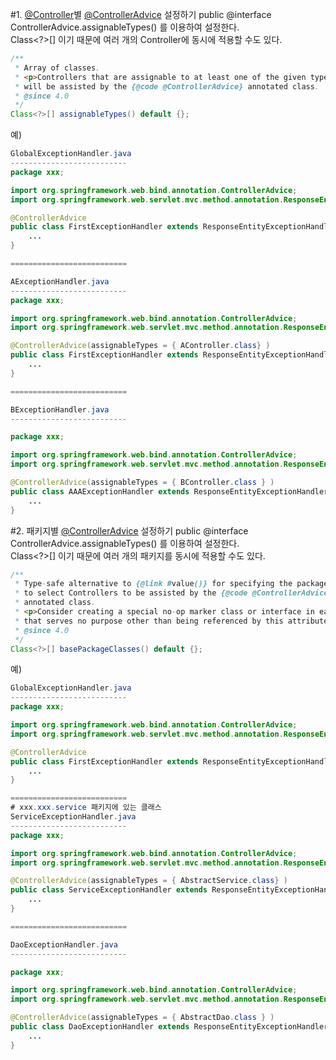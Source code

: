 #1. [@Controller](https://docs.spring.io/spring-framework/docs/current/javadoc-api/org/springframework/stereotype/Controller.html)별 [@ControllerAdvice](https://docs.spring.io/spring-framework/docs/current/javadoc-api/org/springframework/web/bind/annotation/ControllerAdvice.html) 설정하기
public @interface ControllerAdvice.assignableTypes() 를 이용하여 설정한다. \
Class<?>[] 이기 때문에 여러 개의 Controller에 동시에 적용할 수도 있다.
```java
/**
 * Array of classes.
 * <p>Controllers that are assignable to at least one of the given types
 * will be assisted by the {@code @ControllerAdvice} annotated class.
 * @since 4.0
 */
Class<?>[] assignableTypes() default {};
```
예)
```java
GlobalExceptionHandler.java
--------------------------
package xxx;

import org.springframework.web.bind.annotation.ControllerAdvice;
import org.springframework.web.servlet.mvc.method.annotation.ResponseEntityExceptionHandler;

@ControllerAdvice
public class FirstExceptionHandler extends ResponseEntityExceptionHandler {
    ...
}

==========================

AExceptionHandler.java
--------------------------
package xxx;

import org.springframework.web.bind.annotation.ControllerAdvice;
import org.springframework.web.servlet.mvc.method.annotation.ResponseEntityExceptionHandler;

@ControllerAdvice(assignableTypes = { AController.class} )
public class FirstExceptionHandler extends ResponseEntityExceptionHandler {
    ...
}

==========================

BExceptionHandler.java
--------------------------

package xxx;

import org.springframework.web.bind.annotation.ControllerAdvice;
import org.springframework.web.servlet.mvc.method.annotation.ResponseEntityExceptionHandler;

@ControllerAdvice(assignableTypes = { BController.class } )
public class AAAExceptionHandler extends ResponseEntityExceptionHandler {
    ...
}
```

#2. 패키지별 [@ControllerAdvice](https://docs.spring.io/spring-framework/docs/current/javadoc-api/org/springframework/web/bind/annotation/ControllerAdvice.html) 설정하기
public @interface ControllerAdvice.assignableTypes() 를 이용하여 설정한다. \
Class<?>[] 이기 때문에 여러 개의 패키지를 동시에 적용할 수도 있다.
```java
/**
 * Type-safe alternative to {@link #value()} for specifying the packages
 * to select Controllers to be assisted by the {@code @ControllerAdvice}
 * annotated class.
 * <p>Consider creating a special no-op marker class or interface in each package
 * that serves no purpose other than being referenced by this attribute.
 * @since 4.0
 */
Class<?>[] basePackageClasses() default {};

```
예)
```java
GlobalExceptionHandler.java
--------------------------
package xxx;

import org.springframework.web.bind.annotation.ControllerAdvice;
import org.springframework.web.servlet.mvc.method.annotation.ResponseEntityExceptionHandler;

@ControllerAdvice
public class FirstExceptionHandler extends ResponseEntityExceptionHandler {
    ...
}

==========================
# xxx.xxx.service 패키지에 있는 클래스
ServiceExceptionHandler.java
--------------------------
package xxx;

import org.springframework.web.bind.annotation.ControllerAdvice;
import org.springframework.web.servlet.mvc.method.annotation.ResponseEntityExceptionHandler;

@ControllerAdvice(assignableTypes = { AbstractService.class} )
public class ServiceExceptionHandler extends ResponseEntityExceptionHandler {
    ...
}

==========================

DaoExceptionHandler.java
--------------------------

package xxx;

import org.springframework.web.bind.annotation.ControllerAdvice;
import org.springframework.web.servlet.mvc.method.annotation.ResponseEntityExceptionHandler;

@ControllerAdvice(assignableTypes = { AbstractDao.class } )
public class DaoExceptionHandler extends ResponseEntityExceptionHandler {
    ...
}
```

